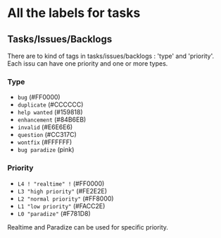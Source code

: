 # All the labels for tasks

## Tasks/Issues/Backlogs

There are to kind of tags in tasks/issues/backlogs : 'type' and 'priority'. Each issu can have one priority and one or more types.

### Type

* <code>bug</code> (#FF0000)
* <code>duplicate</code> (#CCCCCC)
* <code>help wanted</code> (#159818)
* <code>enhancement</code> (#84B6EB)
* <code>invalid</code> (#E6E6E6)
* <code>question</code> (#CC317C)
* <code>wontfix</code> (#FFFFFF)
* <code>bug paradize</code> (pink)

### Priority

* <code>L4 ! "realtime" !</code> (#FF0000)
* <code>L3 "high priority"</code> (#FE2E2E)
* <code>L2 "normal priority"</code> (#FF8000)
* <code>L1 "low priority"</code> (#FACC2E)
* <code>L0 "paradize"</code> (#F781D8)



Realtime and Paradize can be used for specific priority.


